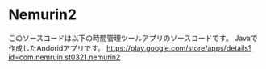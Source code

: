 # Nemurin2
このソースコードは以下の時間管理ツールアプリのソースコードです。
Javaで作成したAndoridアプリです。
https://play.google.com/store/apps/details?id=com.nemruin.st0321.nemurin2
